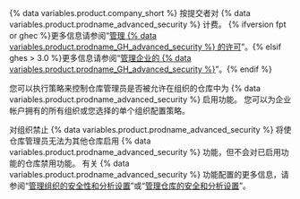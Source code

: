 {% data variables.product.company_short %} 按提交者对 {% data variables.product.prodname_advanced_security %} 计费。 {% ifversion fpt or ghec %}更多信息请参阅“[管理 {% data variables.product.prodname_GH_advanced_security %} 的许可](/billing/managing-licensing-for-github-advanced-security)”。{% elsif ghes > 3.0 %}更多信息请参阅“[管理企业的 {% data variables.product.prodname_GH_advanced_security %}](/admin/advanced-security)”。{% endif %}

您可以执行策略来控制仓库管理员是否被允许在组织的仓库中为 {% data variables.product.prodname_advanced_security %} 启用功能。 您可以为企业帐户拥有的所有组织或您选择的单个组织配置策略。

对组织禁止 {% data variables.product.prodname_advanced_security %} 将使仓库管理员无法为其他仓库启用 {% data variables.product.prodname_advanced_security %} 功能，但不会对已启用功能的仓库禁用功能。 有关 {% data variables.product.prodname_advanced_security %} 功能配置的更多信息，请参阅“[管理组织的安全性和分析设置](/organizations/keeping-your-organization-secure/managing-security-and-analysis-settings-for-your-organization)”或“[管理仓库的安全和分析设置](/github/administering-a-repository/managing-security-and-analysis-settings-for-your-repository)”。
